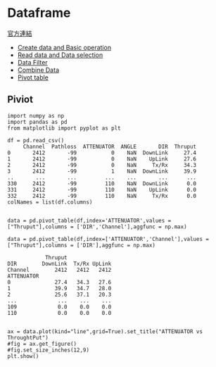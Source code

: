 # Dataframe


<a href = "https://pandas.pydata.org/pandas-docs/stable/reference/frame.html">官方連結</a>


<ul>
    <li><a href = "https://nbviewer.jupyter.org/github/Eddie02582/Python/blob/master/pandas/Datafram/Create%20data%20and%20Basic%20operation.ipynb">Create data and Basic operation</a></li>
    <li><a href = "https://nbviewer.jupyter.org/github/Eddie02582/Python/blob/master/pandas/Datafram/Read%20data%20and%20Data%20selection.ipynb">Read data and Data selection</a></li>
    <li><a href = "https://nbviewer.jupyter.org/github/Eddie02582/Python/blob/master/pandas/Datafram/Data%20Filter.ipynb">Data Filter</a></li>
    <li><a href = "https://nbviewer.jupyter.org/github/Eddie02582/Python/blob/master/pandas/Datafram/Combine%20Data.ipynb">Combine Data</a></li>
    <li><a href = "https://nbviewer.jupyter.org/github/Eddie02582/Python/blob/master/pandas/Datafram/Pivot%20table.ipynb">Pivot table</a></li>
</ul>


## Piviot

```
import numpy as np
import pandas as pd
from matplotlib import pyplot as plt

df = pd.read_csv()
     Channel  Pathloss  ATTENUATOR  ANGLE       DIR  Thruput
0       2412       -99           0    NaN  DownLink     27.4
1       2412       -99           0    NaN    UpLink     27.6
2       2412       -99           0    NaN     Tx/Rx     34.3
3       2412       -99           1    NaN  DownLink     39.9
..       ...       ...         ...    ...       ...      ...
330     2412       -99         110    NaN  DownLink      0.0
331     2412       -99         110    NaN    UpLink      0.0
332     2412       -99         110    NaN     Tx/Rx      0.0
colNames = list(df.columns)


data = pd.pivot_table(df,index='ATTENUATOR',values = ["Thruput"],columns = ['DIR','Channel'],aggfunc = np.max)

data = pd.pivot_table(df,index=['ATTENUATOR','Channel'],values = ["Thruput"],columns = ['DIR'],aggfunc = np.max)

            Thruput
DIR        DownLink  Tx/Rx UpLink
Channel        2412   2412   2412
ATTENUATOR
0              27.4   34.3   27.6
1              39.9   34.7   28.0
2              25.6   37.1   20.3
...             ...    ...    ...
109             0.0    0.0    0.0
110             0.0    0.0    0.0


ax = data.plot(kind="line",grid=True).set_title("ATTENUATOR vs ThroughtPut")
#fig = ax.get_figure()	
#fig.set_size_inches(12,9)
plt.show()
            
```
















